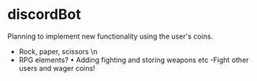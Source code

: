 # discordBot
Planning to implement new functionality using the user's coins.
  - Rock, paper, scissors \n
  - RPG elements?
    • Adding fighting and storing weapons etc
  -Fight other users and wager coins!
